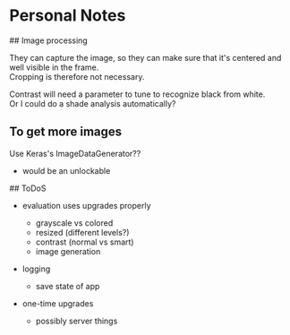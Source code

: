 # Personal Notes

## Image processing

They can capture the image, so they can make sure that it's centered and well visible in the frame.  
Cropping is therefore not necessary.

Contrast will need a parameter to tune to recognize black from white.  
Or I could do a shade analysis automatically? 

## To get more images

Use Keras's ImageDataGenerator??
- would be an unlockable

## ToDoS

- evaluation uses upgrades properly
    - grayscale vs colored
    - resized (different levels?)
    - contrast (normal vs smart)
    - image generation

- logging
    - save state of app

- one-time upgrades
    - possibly server things
